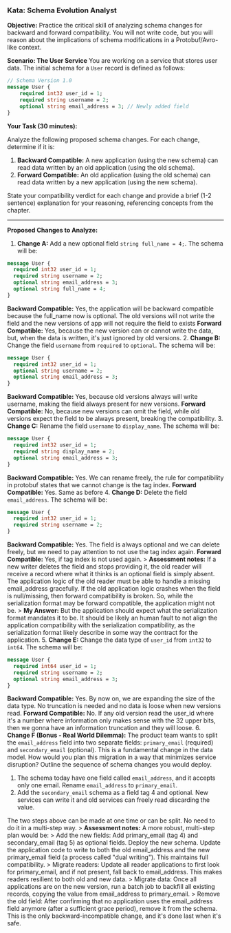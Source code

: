### Kata: Schema Evolution Analyst

**Objective:** Practice the critical skill of analyzing schema changes for backward and forward compatibility. You will not write code, but you will reason about the implications of schema modifications in a Protobuf/Avro-like context.

**Scenario: The User Service**
You are working on a service that stores user data. The initial schema for a `User` record is defined as follows:

```protobuf
// Schema Version 1.0
message User {
    required int32 user_id = 1;
    required string username = 2;
    optional string email_address = 3; // Newly added field
}
```

**Your Task (30 minutes):**

Analyze the following proposed schema changes. For each change, determine if it is:

1.  **Backward Compatible:** A new application (using the new schema) can read data written by an old application (using the old schema).
2.  **Forward Compatible:** An old application (using the old schema) can read data written by a new application (using the new schema).

State your compatibility verdict for each change and provide a brief (1-2 sentence) explanation for your reasoning, referencing concepts from the chapter.

---

**Proposed Changes to Analyze:**

1.  **Change A:** Add a new optional field `string full_name = 4;`.
    The schema will be:

```protobuf
message User {
  required int32 user_id = 1;
  required string username = 2;
  optional string email_address = 3;
  optional string full_name = 4;
}
```

**Backward Compatible:** Yes, the application will be backward compatible because the full_name now is optional. The old versions will not write the field and the new versions of app will not require the field to exists
**Forward Compatible:** Yes, because the new version can or cannot write the data, but, when the data is written, it's just ignored by old versions. 2. **Change B:** Change the field `username` from `required` to `optional`.
The schema will be:

```protobuf
message User {
  required int32 user_id = 1;
  optional string username = 2;
  optional string email_address = 3;
}
```

**Backward Compatible:** Yes, because old versions always will write username, making the field always present for new versions.
**Forward Compatible:** No, because new versions can omit the field, while old versions expect the field to be always present, breaking the compatibility. 3. **Change C:** Rename the field `username` to `display_name`.
The schema will be:

```protobuf
message User {
  required int32 user_id = 1;
  required string display_name = 2;
  optional string email_address = 3;
}
```

**Backward Compatible:** Yes. We can rename freely, the rule for compatibility in protobuf states that we cannot change is the tag index.
**Forward Compatible:** Yes. Same as before 4. **Change D:** Delete the field `email_address`.
The schema will be:

```protobuf
message User {
  required int32 user_id = 1;
  required string username = 2;
}
```

**Backward Compatible:** Yes. The field is always optional and we can delete freely, but we need to pay attention to not use the tag index again.
**Forward Compatible:** Yes, if tag index is not used again. > **Assessment notes:** If a new writer deletes the field and stops providing it, the old reader will receive a record where what it thinks is an optional field is simply absent. The application logic of the old reader must be able to handle a missing email_address gracefully. If the old application logic crashes when the field is null/missing, then forward compatibility is broken. So, while the serialization format may be forward compatible, the application might not be. > **My Answer:** But the application should expect what the serialization format mandates it to be. It should be likely an human fault to not align the application compatibility with the serialization compatibility, as the serialization format likely describe in some way the contract for the application. 5. **Change E:** Change the data type of `user_id` from `int32` to `int64`.
The schema will be:

```protobuf
message User {
  required int64 user_id = 1;
  required string username = 2;
  optional string email_address = 3;
}
```

**Backward Compatible:** Yes. By now on, we are expanding the size of the data type. No truncation is needed and no data is loose when new versions read.
**Forward Compatible:** No. If any old version read the user_id where it's a number where information only makes sense with the 32 upper bits, then we gonna have an information truncation and they will loose. 6. **Change F (Bonus - Real World Dilemma):** The product team wants to split the `email_address` field into two separate fields: `primary_email` (required) and `secondary_email` (optional). This is a fundamental change in the data model. How would you plan this migration in a way that minimizes service disruption? Outline the sequence of schema changes you would deploy.

1. The schema today have one field called `email_address`, and it accepts only one email. Rename `email_address` to `primary_email`.
2. Add the `secondary_email` schema as a field tag 4 and optional. New services can write it and old services can freely read discarding the value.

The two steps above can be made at one time or can be split. No need to do it in a multi-step way. > **Assessment notes:** A more robust, multi-step plan would be: > Add the new fields: Add primary_email (tag 4) and secondary_email (tag 5) as optional fields. Deploy the new schema. Update the application code to write to both the old email_address and the new primary_email field (a process called "dual writing"). This maintains full compatibility. > Migrate readers: Update all reader applications to first look for primary_email, and if not present, fall back to email_address. This makes readers resilient to both old and new data. > Migrate data: Once all applications are on the new version, run a batch job to backfill all existing records, copying the value from email_address to primary_email. > Remove the old field: After confirming that no application uses the email_address field anymore (after a sufficient grace period), remove it from the schema. This is the only backward-incompatible change, and it's done last when it's safe.
